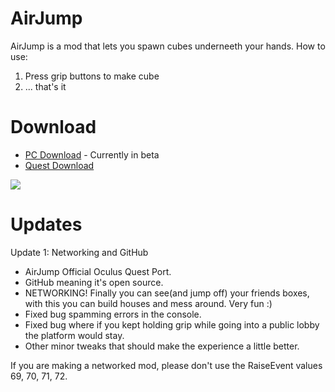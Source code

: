 # AirJump
AirJump is a mod that lets you spawn cubes underneeth your hands.
How to use:
1. Press grip buttons to make cube
2. ... that's it

# Download
* [PC Download](https://www.youtube.com/watch?v=yPYZpwSpKmA) - Currently in beta
* [Quest Download](https://www.youtube.com/watch?v=yPYZpwSpKmA)

![](Gifs/networked_airjump_2.gif)

# Updates
Update 1: Networking and GitHub
* AirJump Official Oculus Quest Port.
* GitHub meaning it's open source.
* NETWORKING! Finally you can see(and jump off) your friends boxes, with this you can build houses and mess around. Very fun :)
* Fixed bug spamming errors in the console.
* Fixed bug where if you kept holding grip while going into a public lobby the platform would stay.
* Other minor tweaks that should make the experience a little better.






If you are making a networked mod, please don't use the RaiseEvent values 69, 70, 71, 72.
